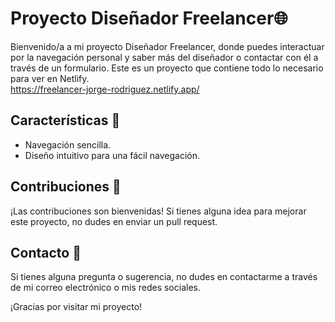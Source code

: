 # Proyecto Diseñador Freelancer🌐

Bienvenido/a a mi proyecto Diseñador Freelancer, donde puedes interactuar por la navegación personal y saber más del diseñador o contactar con él a través de un formulario. 
Este es un proyecto que contiene todo lo necesario para ver en Netlify.
<br>
https://freelancer-jorge-rodriguez.netlify.app/

## Características 🚀

- Navegación sencilla.
- Diseño intuitivo para una fácil navegación.

## Contribuciones 🤝

¡Las contribuciones son bienvenidas! Si tienes alguna idea para mejorar este proyecto, no dudes en enviar un pull request.

## Contacto 📧

Si tienes alguna pregunta o sugerencia, no dudes en contactarme a través de mi correo electrónico o mis redes sociales.

¡Gracias por visitar mi proyecto!
